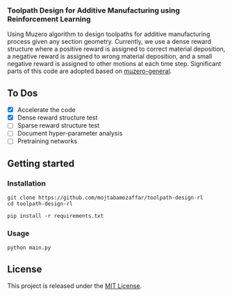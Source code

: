 
### Toolpath Design for Additive Manufacturing using Reinforcement Learning

Using Muzero algorithm to design toolpaths for additive manufacturing process given any section geometry. Currently, we use a dense reward structure where a positive reward is assigned to correct material deposition, a negative reward is assigned to wrong material deposition, and a small negative reward is assigned to other motions at each time step. Significant parts of this code are adopted based on [muzero-general](https://github.com/werner-duvaud/muzero-general).

## To Dos
- [x] Accelerate the code
- [x] Dense reward structure test
- [ ] Sparse reward structure test
- [ ] Document hyper-parameter analysis
- [ ] Pretraining networks

## Getting started
### Installation

```
git clone https://github.com/mojtabamozaffar/toolpath-design-rl
cd toolpath-design-rl

pip install -r requirements.txt
```

### Usage
```
python main.py
```

## License

This project is released under the [MIT License](https://github.com/mojtabamozaffar/toolpath-design-rl/blob/master/LICENSE).
